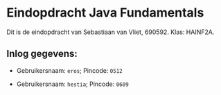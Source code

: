 # Eindopdracht Java Fundamentals

Dit is de eindopdracht van Sebastiaan van Vliet, 690592. Klas: HAINF2A.

## Inlog gegevens:

- Gebruikersnaam: `eros`; Pincode: `0512`

- Gebruikersnaam: `hestia`; Pincode: `0609`
